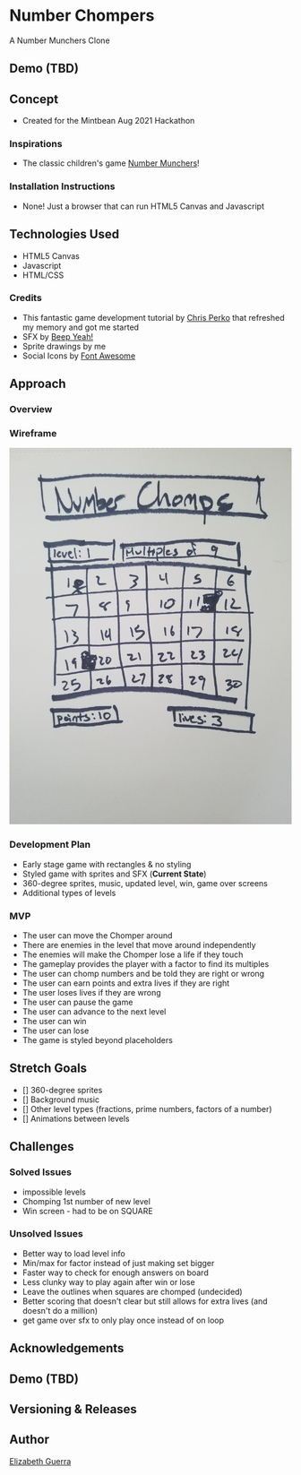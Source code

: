 # Number Chompers
A Number Munchers Clone

## Demo (TBD)

## Concept
- Created for the Mintbean Aug 2021 Hackathon

### Inspirations
- The classic children's game [Number Munchers](https://en.wikipedia.org/wiki/Number_Munchers)!

### Installation Instructions
- None! Just a browser that can run HTML5 Canvas and Javascript

## Technologies Used
- HTML5 Canvas
- Javascript
- HTML/CSS

### Credits
- This fantastic game development tutorial by [Chris Perko](https://youtu.be/3EMxBkqC4z0) that refreshed my memory and got me started
- SFX by [Beep Yeah!](https://beepyeah.itch.io/8-bit-sfx-pack)
- Sprite drawings by me
- Social Icons by [Font Awesome](https://fontawesome.com)

## Approach

### Overview

### Wireframe
<img src="./assets/wireframe.jpg">

### Development Plan
- Early stage game with rectangles & no styling
- Styled game with sprites and SFX (**Current State**)
- 360-degree sprites, music, updated level, win, game over screens
- Additional types of levels

### MVP
- The user can move the Chomper around
- There are enemies in the level that move around independently 
- The enemies will make the Chomper lose a life if they touch
- The gameplay provides the player with a factor to find its multiples
- The user can chomp numbers and be told they are right or wrong
- The user can earn points and extra lives if they are right
- The user loses lives if they are wrong
- The user can pause the game
- The user can advance to the next level
- The user can win
- The user can lose
- The game is styled beyond placeholders

## Stretch Goals
- [] 360-degree sprites
- [] Background music
- [] Other level types (fractions, prime numbers, factors of a number)
- [] Animations between levels

## Challenges
### Solved Issues
- impossible levels
- Chomping 1st number of new level
- Win screen - had to be on SQUARE

### Unsolved Issues
- Better way to load level info
- Min/max for factor instead of just making set bigger
- Faster way to check for enough answers on board
- Less clunky way to play again after win or lose
- Leave the outlines when squares are chomped (undecided)
- Better scoring that doesn't clear but still allows for extra lives (and doesn't do a million)
- get game over sfx to only play once instead of on loop

## Acknowledgements

## Demo (TBD)

## Versioning & Releases

## Author
[Elizabeth Guerra](https://elizabeth-guerra.com)